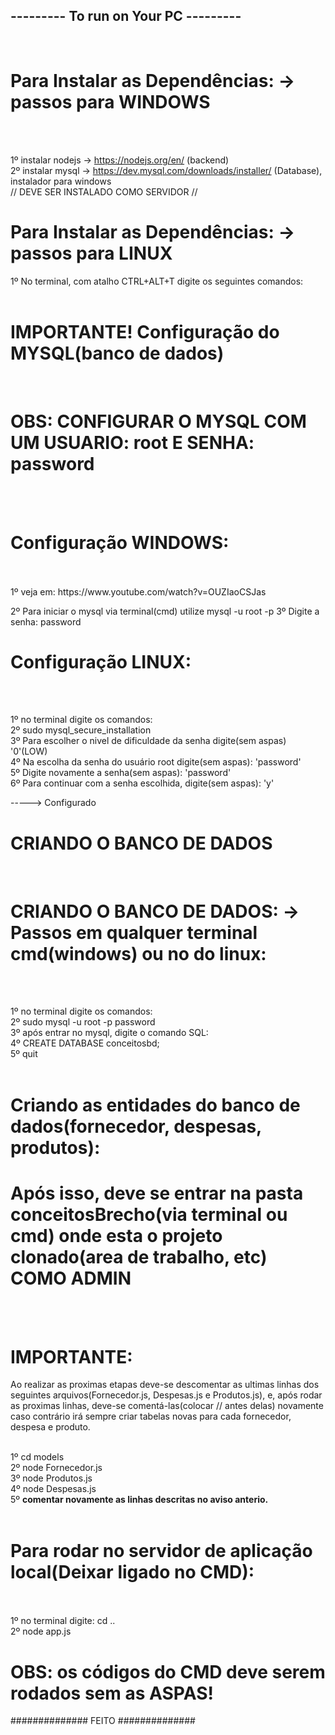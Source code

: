 <h2> --------- To run on Your PC --------- </h2>
<br>

<h1> Para Instalar as Dependências: -> passos para WINDOWS</h1> <br><br>

1º instalar nodejs -> https://nodejs.org/en/ (backend) <br>
2º instalar mysql ->  https://dev.mysql.com/downloads/installer/ (Database), instalador para windows <br>
// DEVE SER INSTALADO COMO SERVIDOR // <br>

<h1> Para Instalar as Dependências: -> passos para LINUX</h1>

1º No terminal, com atalho CTRL+ALT+T digite os seguintes comandos: <br><br>

<h1> IMPORTANTE! Configuração do MYSQL(banco de dados)</h1> 
<br>
<h1> OBS: CONFIGURAR O MYSQL COM UM USUARIO: root E SENHA: password </h1><br>
<br>
<h1> Configuração WINDOWS: </h1><br><br>
1º  veja em: https://www.youtube.com/watch?v=OUZIaoCSJas <br>

2º Para iniciar o mysql via terminal(cmd) utilize mysql -u root -p 
3º Digite a senha: password

<h1> Configuração LINUX: </h1><br><br>

1º no terminal digite os comandos: <br>
2º sudo mysql_secure_installation <br>
3º Para escolher o nivel de dificuldade da senha digite(sem aspas) '0'(LOW)<br>
4º Na escolha da senha do usuário root digite(sem aspas): 'password'<br>
5º Digite novamente a senha(sem aspas): 'password'<br>
6º Para continuar com a senha escolhida, digite(sem aspas): 'y'<br>

-----> Configurado <br>
<h1> CRIANDO O BANCO DE DADOS </h1>

<br>

<h1> CRIANDO O BANCO DE DADOS: -> Passos em qualquer terminal cmd(windows) ou no do linux: </h1><br><br>

1º no terminal digite os comandos: <br>
2º sudo mysql -u root -p password <br>
3º após entrar no mysql, digite o comando SQL: <br>
4º CREATE DATABASE conceitosbd; <br>
5º quit <br><br>

<h1> Criando as entidades do banco de dados(fornecedor, despesas, produtos): </h1>

<h1> Após isso, deve se entrar na pasta conceitosBrecho(via terminal ou cmd) onde esta o projeto clonado(area de trabalho, etc) COMO ADMIN</h1><br><br>

<h1> <strong>IMPORTANTE:</strong></h1> Ao realizar as proximas etapas deve-se descomentar as ultimas linhas dos seguintes arquivos(Fornecedor.js, Despesas.js e Produtos.js), e, após rodar as proximas linhas, deve-se comentá-las(colocar // antes delas) novamente caso contrário irá sempre criar tabelas novas para cada fornecedor, despesa e produto.<br><br>

1º cd models <br>
2º node Fornecedor.js <br>
3º node Produtos.js <br> 
4º node Despesas.js <br> 
5º <strong> comentar novamente as linhas descritas no aviso anterio. </strong> <br><br>

<h1> Para rodar no servidor de aplicação local(Deixar ligado no CMD): </h1>
<br><br>
1º no terminal digite: cd .. <br>
2º node app.js <br>

<h1><strong>OBS:</Strong> os códigos do CMD deve serem rodados sem as ASPAS! </h1>

############## FEITO ##############
